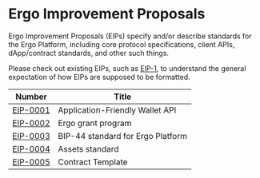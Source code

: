 # Ergo Improvement Proposals

Ergo Improvement Proposals (EIPs) specify and/or describe standards for the Ergo Platform, including core protocol specifications, client APIs, dApp/contract standards, and other such things.

Please check out existing EIPs, such as [EIP-1](eip-0001.md), to understand the general expectation of how EIPs are supposed to be formatted.

| Number | Title |
| ---  | ---  |
| [EIP-0001](eip-0001.md) | Application-Friendly Wallet API |
| [EIP-0002](eip-0002.md) | Ergo grant program | 
| [EIP-0003](eip-0003.md) | BIP-44 standard for Ergo Platform | 
| [EIP-0004](eip-0004.md) | Assets standard | 
| [EIP-0005](eip-0005.md) | Contract Template | 

